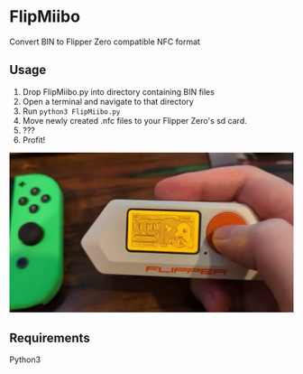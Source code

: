 # FlipMiibo
Convert BIN to Flipper Zero compatible NFC format

## Usage
1. Drop FlipMiibo.py into directory containing BIN files
2. Open a terminal and navigate to that directory
3. Run `python3 FlipMiibo.py`
4. Move newly created .nfc files to your Flipper Zero's sd card.
5. ???
6. Profit!

![Demo](demo.webp)

## Requirements
Python3
